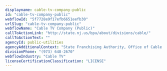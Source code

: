 ```yaml
---
displayname: cable-tv-company-public
id: "cable-tv-company-public"
webflowId: "5f7728e9f17efb6651eefb30"
urlSlug: "cable-tv-company-public"
webflowName: "Cable TV Company (Public)"
callToActionLink: "http://state.nj.us/bpu/about/divisions/cable/"
callToActionText: ""
agencyId: public-utilities
agencyAdditionalContext: "State Franchising Authority, Office of Cable TV"
divisionPhone: "(973) 648-2670"
webflowIndustry: "Cable TV"
licenseCertificationClassification: "LICENSE"
---
```

